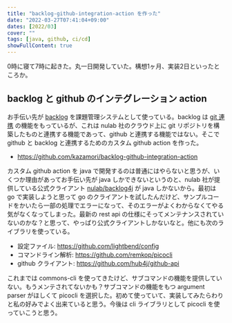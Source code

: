 ```yaml
---
title: "backlog-github-integration-action を作った"
date: "2022-03-27T07:41:04+09:00"
dates: [2022/03]
cover: ""
tags: [java, github, ci/cd]
showFullContent: true
---
```


0時に寝て7時に起きた。丸一日開発していた。構想1ヶ月、実装2日といったところか。

## backlog と github のインテグレーション action

お手伝い先が [backlog](https://backlog.com/ja/) を課題管理システムとして使っている。backlog は [git 連携](https://support-ja.backlog.com/hc/ja/sections/360005425774-Git) の機能をもっているが、これは nulab 社のクラウド上に git リポジトリを構築したものと連携する機能であって、github と連携する機能ではない。そこで github と backlog と連携するためのカスタム github action を作った。

* https://github.com/kazamori/backlog-github-integration-action

カスタム github action を java で開発するのは普通にはやらないと思うが、いくつか理由があってお手伝い先が java しかできないというのと、nulab 社が提供している公式クライアント [nulab/backlog4j](https://github.com/nulab/backlog4j) が java しかないから。最初は go で実装しようと思って go のクライアントを試したんだけど、サンプルコードをかいたら一部の処理でエラーになって、そのエラーがよくわからなくてやる気がなくなってしまった。最新の rest api の仕様にそってメンテナンスされていないのかな？と思って、やっぱり公式クライアントしかないなと。他にも次のライブラリを使っている。

* 設定ファイル: https://github.com/lightbend/config
* コマンドライン解析: https://github.com/remkop/picocli
* github クライアント: https://github.com/hub4j/github-api

これまでは commons-cli を使ってきたけど、サブコマンドの機能を提供していない。もうメンテされてないかも？サブコマンドの機能をもつ argument parser がほしくて picocli を選択した。初めて使っていて、実装してみたらわりと私の好みでよく出来ていると思う。今後は cli ライブラリとして picocli を使っていこうと思う。
